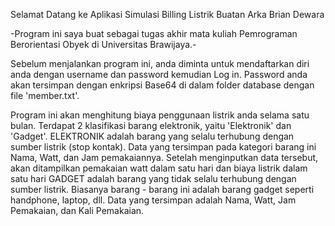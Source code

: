 Selamat Datang ke Aplikasi Simulasi Billing Listrik
Buatan Arka Brian Dewara

-Program ini saya buat sebagai tugas akhir mata kuliah Pemrograman Berorientasi Obyek di Universitas Brawijaya.-

Sebelum menjalankan program ini, anda diminta untuk mendaftarkan diri anda dengan username dan password kemudian Log in.
Password anda akan tersimpan dengan enkripsi Base64 di dalam folder database dengan file 'member.txt'.

Program ini akan menghitung biaya penggunaan listrik anda selama satu bulan. Terdapat 2 klasifikasi barang elektronik, yaitu 'Elektronik' dan 'Gadget'.
ELEKTRONIK adalah barang yang selalu terhubung dengan sumber listrik (stop kontak). Data yang tersimpan pada kategori barang ini Nama, Watt, dan Jam pemakaiannya. Setelah menginputkan data tersebut, akan ditampilkan pemakaian watt dalam satu hari dan biaya listrik dalam satu hari
GADGET adalah barang yang tidak selalu terhubung dengan sumber listrik. Biasanya barang - barang ini adalah barang gadget seperti handphone, laptop, dll. Data yang tersimpan adalah Nama, Watt, Jam Pemakaian, dan Kali Pemakaian. 
